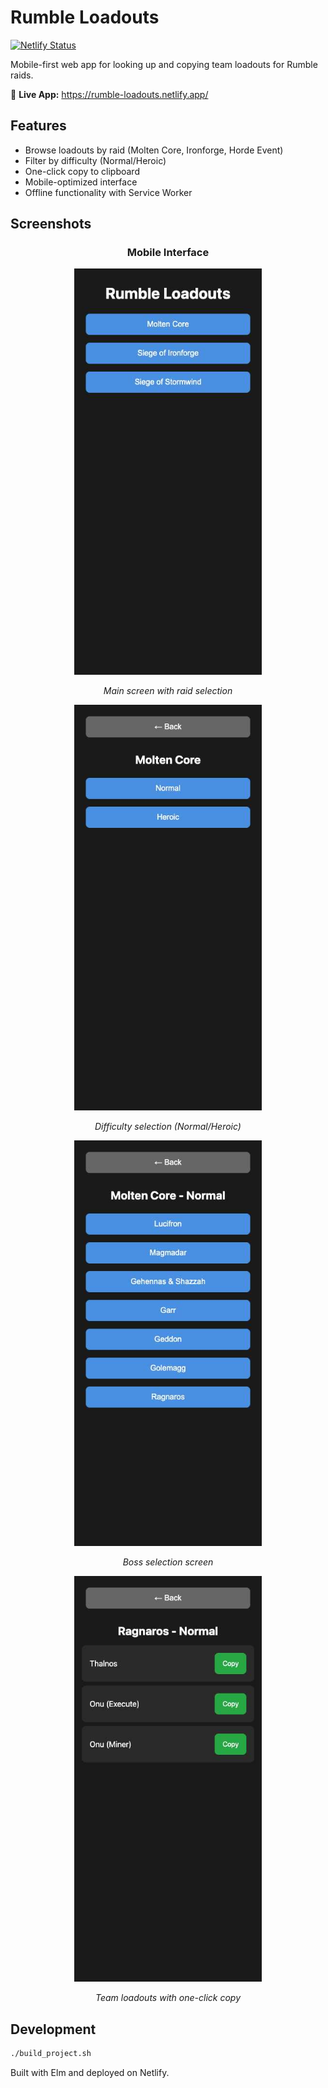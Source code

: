 # Rumble Loadouts

[![Netlify Status](https://api.netlify.com/api/v1/badges/dd0eb07a-ed7f-4c73-8da0-1b53673a5a0a/deploy-status)](https://app.netlify.com/projects/rumble-loadouts/deploys)

Mobile-first web app for looking up and copying team loadouts for Rumble raids.

🚀 **Live App:** https://rumble-loadouts.netlify.app/

## Features

- Browse loadouts by raid (Molten Core, Ironforge, Horde Event)
- Filter by difficulty (Normal/Heroic)
- One-click copy to clipboard
- Mobile-optimized interface
- Offline functionality with Service Worker

## Screenshots

<div align="center">

### Mobile Interface

<img src="screenshots/mobile-home.png" width="300" alt="Home screen showing raid selection">

*Main screen with raid selection*

<img src="screenshots/mobile-difficulty.png" width="300" alt="Difficulty selection for Molten Core">

*Difficulty selection (Normal/Heroic)*

<img src="screenshots/mobile-bosses.png" width="300" alt="Boss list for Molten Core Normal">

*Boss selection screen*

<img src="screenshots/mobile-loadouts.png" width="300" alt="Loadouts for Ragnaros with copy buttons">

*Team loadouts with one-click copy*

</div>

## Development

```bash
./build_project.sh
```

Built with Elm and deployed on Netlify.
